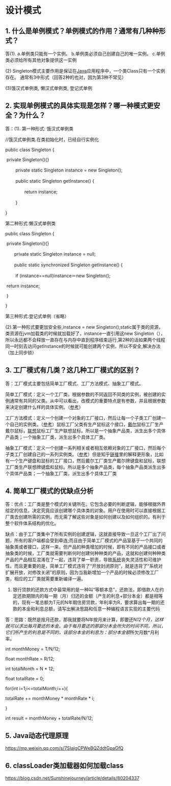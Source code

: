 # 设计模式

## 1. 什么是单例模式？单例模式的作用？通常有几种种形式？

答(1). a.单例类只能有一个实例。 b.单例类必须自己创建自己的唯一实例。 c.单例类必须给所有其他对象提供这一实例

(2) Singleton模式主要作用是保证在[Java](http://lib.csdn.net/base/java)应用程序中，一个类Class只有一个实例存在。 通常有3中形式（回答2种的也对，因为第3种不常见）

(3)饿汉式单例类, 懒汉式单例类, 登记式单例

## 2. 实现单例模式的具体实现是怎样？哪一种模式更安全？为什么？

答：(1). 第一种形式: 饿汉式单例类

 //饿汉式单例类.在类初始化时，已经自行实例化 

public class Singleton {

​     private Singleton(){}

　　 private static Singleton instance = new Singleton();　

　　 public static Singleton getInstance() {

　　　　 return instance; 　　

　　 } 

} 

第二种形式:懒汉式单例类 

public class Singleton { 

​    private Singleton(){}

　　private static Singleton instance = null;

　　public static synchronized Singleton getInstance() {

　　 if (instance==null)instance＝new Singleton();

​    return instance;

​    }

} 

第三种形式:登记式单例（省略）

(2).第一种形式要更加安全些,instance = new Singleton();static属于类的资源，类资源在jvm加载类的时候就加载好了，instance一直引用这new Singleton（），所以永远都不会释放一直存在与内存中直到程序结束运行,第2种的话如果两个线程同一时刻去访问getInstance的时候就可能创建两个实例，所以不安全,解决办法（加上同步锁）

## 3. 工厂模式有几类？这几种工厂模式的区别？

答：工厂模式主要包括简单工厂模式、工厂方法模式、抽象工厂模式。

简单工厂模式：定义一个工厂类，根据参数的不同返回不同类的实例，被创建的实例通常有共同的父类。从中可以看出，改模式的重要特点是有参数，并且根据参数来决定创建什么样的具体实例。（[参考](http://blog.csdn.net/lovelion/article/details/9300549)）

工厂方法模式：定义一个创建一个对象的工厂接口，然后让每一个子类工厂创建一个自己的实例类。（[参考](http://blog.csdn.net/lovelion/article/details/9306745)）鼠标工厂父类有生产鼠标这个接口，[戴尔](https://www.baidu.com/s?wd=%E6%88%B4%E5%B0%94&tn=24004469_oem_dg&rsv_dl=gh_pl_sl_csd)鼠标工厂生产戴尔鼠标，[联想](https://www.baidu.com/s?wd=%E8%81%94%E6%83%B3&tn=24004469_oem_dg&rsv_dl=gh_pl_sl_csd)鼠标工厂生产联想鼠标。所以是一个抽象产品类，派生出多个具体产品类；一个抽象工厂类，派生出多个具体工厂类。

抽象工厂模式：定义一个创建一系列相关或者相互依赖对象的工厂接口，然后每个子类工厂创建自己的一系列实例类。（[参考](http://blog.csdn.net/lovelion/article/details/9319423)）但是知乎[链接](https://www.zhihu.com/question/20367734)里的解释更形象，比如有一个生产键盘和鼠标的工厂接口，然后戴尔工厂类生产戴尔牌键盘和鼠标，联想工厂类生产联想牌键盘和鼠标。所以是多个抽象产品类，每个抽象产品类派生出多个具体产品类；一个抽象工厂类，派生出多个具体工厂类

## 4. 简单工厂模式的优缺点分析

答：优点：工厂类是整个模式的关键所在。它包含必要的判断逻辑，能够根据外界给定的信息，决定究竟应该创建哪个具体类的对象。用户在使用时可以直接根据工厂类去创建所需的实例，而无需了解这些对象是如何创建以及如何组织的。有利于整个软件体系结构的优化。

缺点：由于工厂类集中了所有实例的创建逻辑，这就直接导致一旦这个工厂出了问题，所有的客户端都会受到牵连;而且由于简单工厂模式的产品室基于一个共同的抽象类或者接口，这样一来，但产品的种类增加的时候，即有不同的产品接口或者抽象类的时候，工厂类就需要判断何时创建何种种类的产品，这就和创建何种种类产品的产品相互混淆在了一起，违背了单一职责，导致[系统](https://www.2cto.com/os/)丧失灵活性和可维护性。而且更重要的是，简单工厂模式违背了“开放封闭原则”，就是违背了“系统对扩展开放，对修改关闭”的原则，因为当我新增加一个产品的时候必须修改工厂类，相应的工厂类就需要重新编译一遍。

1. 银行贷款的还款方式中最常用的是一种叫“等额本息”，还款法，即借款人在约定还款期限内的每一期（月）归还的金额（产生的利息+部分本金）都是相等的，现有一笔总额为T元的N年期住房贷款，年利率为R，要求算出每一期的还款的本金和利息总额，请写出解决思路和任意一种编程语言实现的主要代码

答：思路：既然是按月还款，那我就要将N年按月来计算，即要还N*12个月，这样就可以求出每月要还的本金。由于每月要还的那部分本金所欠的时间不同，所以，它们所产生的利息是不同的，该部分本金的利息为：部分本金额*所欠月数*月利率。

int monthMoney = T/N/12;

float monthRate = R/12;

int totalMonth = N * 12;

float totalRate = 0;

for(int i=1;i<=totalMonth;i++){

totalRate += monthMoney * monthRate * i;

}

int result = monthMoney + totalRate/N/12;

## 5. Java动态代理原理

<https://mp.weixin.qq.com/s/7SIaIgCPWeBQZddtGpaGfQ>

## 6. classLoader类加载器如何加载class

<https://blog.csdn.net/Sunshinejourney/article/details/80204337>